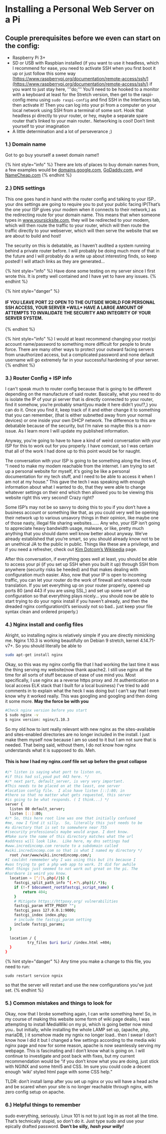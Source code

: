 # Installing a Personal Web Server on a Pi
<!-- toc -->
## Couple prerequisites before we even can start on the config:

* Raspberry Pi 3+
* SD or USB with Raspbian installed \(if you want to use it headless, which I recommend for ease, you need to activate SSH when you first boot it up or just follow this some way [https://www.raspberrypi.org/documentation/remote-access/ssh/](https://www.raspberrypi.org/documentation/remote-access/ssh/) if you want to just stay here, '''do;''' You’ll need to be hooked to a monitor with a keyboard at least for the Stretch version, then get to the raspi-config menu using `sudo raspi-config` and find SSH in the Interfaces tab, then activate it! Then you can log into your pi from a computer on your local network using SSH from a terminal of some sort. Hook that headless pi directly to your router, or hey, maybe a separate spare router that’s linked to your main router.. Networking is cool! Don’t limit yourself to your imagination
* A little determination and a lot of perseverance ;\)

### 1.\) Domain name

Got to go buy yourself a sweet domain name!!

{% hint style="info" %}
 There are lots of places to buy domain names from, a few examples would be [domains.google.com](https://domains.google.com), [GoDaddy.com](https://www.godaddy.com), and [NameCheap.com](https://www.namecheap.com)
{% endhint %}

### 2.\) DNS settings

This one goes hand in hand with the router config and talking to your ISP.. your dns settings are going to require you to put your public facing IP\(That’s the one your ISP gives your modem when it connects to their network,\) as the redirecting route for your domain name. This means that when someone types in www.yoursicksite.com, they will be redirected to your modem, which will then route the traffic to your router, which will then route the traffic directly to your webserver, which will then serve the website that we are about to build and host!

The security on this is debatable, as I haven’t audited a system running behind a private router before. I will probably be doing much more of that in the future and I will probably do a write up about interesting finds, so keep posted! I will attach links as they are generated…

{% hint style="info" %}
Have done some testing on my server since I first wrote this.  It is pretty well contained and I have yet to have any issues.
{% endhint %}

{% hint style="danger" %}
#### IF YOU LEAVE PORT 22 OPEN TO THE OUTSIDE WORLD FOR PERSONAL SSH ACCESS, YOUR SERVER \*WILL\* HAVE A LARGE AMOUNT OF ATTEMPTS TO INVALIDATE THE SECURITY AND INTEGRITY OF YOUR SERVER SYSTEM.  
{% endhint %}

{% hint style="info" %}
I would at least recommend changing your root/pi account name/password to something more difficult for people to brute force. There are many other ways to protect your outward facing servers from unauthorized access, but a complicated password and none default username will go extremely far in your successful hardening of your server.
{% endhint %}

### 3.\) Router Config + ISP info

I can't speak much to router config because that is going to be different depending on the manufacture of said router. Basically, what you need to do is isolate the IP of your pi server that is directly connected to your router, find it somehow, you’re probably smart\(you made it here didn’t you!?,\) you can do it. Once you find it, keep track of it and either change it to something that you can remember, \(that is either subnetted away from your normal devices\) or one inside your own DHCP network. The difference to this are debatable because of the security, but I’m naive so maybe this is a non-issue. As I learn more I will update my published information.

Anyway, you're going to have to have a kind of weird conversation with your ISP for this to work out for you properly. I have comcast, so I was certain that all of the work I had done up to this point would be for naught.

The conversation with your ISP is going to be something along the lines of, “I need to make my modem reachable from the internet. I am trying to set up a personal website for myself, it's going be like a personal documentation for my tech stuff, and I need to be able to access it when I am not at my house.” This gave the tech I was speaking with enough information about what I wanted to do, that they were able to change whatever settings on their end which then allowed you to be viewing this website right this very second! Crazy right?

Some ISP’s may not be so savvy to doing this to you if you don’t have a business account or something like that, as you could very well be opening their network up to various unsavory things in their opinion, like maybe one of those nasty, illegal file sharing websites…… Any who, your ISP isn’t going to appreciate heavy bandwidth usage, malware, or like, pretty much anything that you should damn well know better about anyway. We’ve already established that you’re smart, so you should already know not to be an unethical JA to the public in public. Things like these are a privilege, and if you need a refresher, check out [Kim Dotcom’s Wikipedia](https://en.wikipedia.org/wiki/Kim_Dotcom) page.

After this conversation, if everything goes well at least, you should be able to access your pi \(if you set up SSH when you built it up\) through SSH from anywhere \(security risks be heeded\) and that makes dealing with configuration much easier. Also, now that your IP is open to incoming traffic, you can let your router do the work of firewall and network route translation. If you set everything up on your router properly, opened up ports 80 \(and 443 if you are using SSL,\) and set up some sort of configuration so that everything plays nicely… you should now be able to start trying to do your ngnix install if you haven’t already, and then the dreaded nginx configuration\(it’s seriously not so bad.. just keep your file syntax clean and ordered properly.\)

### 4.\) Nginx install and config files

Alright, so installing nginx is relatively simple if you are directly mimicking me. Nginx 1.10.3 is working beautifully on Debian 9 stretch, kernel 4.14.71-v7+. So you should literally be able to

```bash
sudo apt-get install nginx
```

Okay, so this was my nginx config file that I had working the last time it was the thing serving my website\(now thank apache2. I still use nginx all the time for all sorts of stuff because of ease of use mind you. Most specifically, I use nginx as a reverse https proxy and .ht authentication on a local access ELK stack that I built for a local business\) I've tried to add comments in to explain what the heck I was doing but I can't say that I even know why it worked really. This was googling and googling and then doing it some more. **May the force be with you**

```bash
#Check nginx version before you start
$ sudo nginx -v
$ nginx version: nginx/1.10.3
```

So my old how to isnt really relevant with new nginx as the sites-available and sites-enabled directories are no longer included in the install. I just make them myself now because I am so used to it but I am not sure that is needed. That being said, without them, I do not know how nginx understands what it is supposed to do. Meh.

#### This is how I had my nginx.conf file set up before the great collapse

```bash
#/* listen is saying what port to listen on, 
#if this had ssl,youd put 443 here. */
#/* next part, default_server, is very very important. 
#This needs to be placed on at the least, one server 
#location config file.  I also have listen [::]:80; in 
#there so that no matter what gets requested, this server 
#is going to be what responds. ( I think...) */
server {
  listen 80 default_server;
  listen [::]:80;
#/* So, this here root line was one that initially confused 
#me, now I find it silly.  So, literally this just needs to be 
#a directory that is set to somewhere near 755 
#(security professionals maybe would argue. I dont know. 
#Make sure the name of this directory matches what the url 
#address will look like.  Like here, my dns settings had 
#www.incredincomp.com reroute to a subdomain called 
#wiki.incredincomp.com so that is what I named my directory */  
  root /var/www/wiki.incredincomp.com/;
#I couldnt rememeber why I was using this but its because I 
#was trying to get a php web app to work. It did for awhile 
#but things just seemed to not work out great on the pi. The 
#hardware is weird you know.
  location ~ [^/]\.php(/|$) {
    fastcgi_split_path_info ^(.+?\.php)(/.*)$;
    if (!-f $document_root$fastcgi_script_name) {
        return 404;
    }
    # Mitigate https://httpoxy.org/ vulnerabilities
    fastcgi_param HTTP_PROXY "";
    fastcgi_pass 127.0.0.1:9000;
    fastcgi_index index.php;
    # include the fastcgi_param setting
    include fastcgi_params;
  }
  
  location / {
          try_files $uri $uri/ /index.html =404;
  }
}
```

{% hint style="danger" %}
Any time you make a change to this file, you need to run:

`sudo restart service ngnix`

so that the server will restart and use the new configurations you've just set.
{% endhint %}

### 5.\) Common mistakes and things to look for

Okay, now that I broke something again, I can write something here! So, in my course of making this website some form of wiki page dealio, I was attempting to install MediaWiki on my pi, which is going better now mind you.. but initially, while installing the whole LAMP set up, \(apache, php, mariaDB, \) it somehow made my ngnix no longer load.. then I swear I don’t know how I did it but I changed a few settings according to the media wiki nginx page and now for some reason, apache is now seamlessly serving my webpage. This is fascinating and I don’t know what is going on. I will continue to investigate and post back with fixes, but my current recommendation would be “if you don’t know what you are doing, just stick with NGINX and some html5 and CSS. Im sure you could code a decent enough ‘wiki’ styled html page with some CSS help.”

TLDR: don’t install lamp after you set up nginx or you will have a head ache and be scared when your site is no longer reachable through nginx, with zero config setup on apache.

### 6.\) Helpful things to remember

sudo everything, seriously. Linux 101 is not to just log in as root all the time. That’s technically stupid, so don’t do it. Just type sudo and use your epically drafted password. **Don’t be silly,** _**hash your willy!**_

